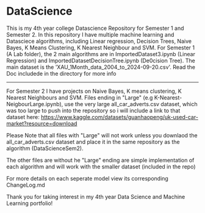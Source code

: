 # DataScience
This is my 4th year college Datascience Repository for Semester 1 and Semester 2.
In this repository I have multiple machine learning and Datasciece algorithms, including
Linear regression, Decision Trees, Naive Bayes, K Means Clustering, K Nearest Neighbour and SVM.
For Semester 1 (A Lab folder), the 2 main algorithms are in ImportedDataset3.ipynb 
(Linear Regression) and ImportedDatasetDecisionTree.ipynb (De0cision Tree).
The main dataset is the 'XAU_1Month_data_2004_to_2024-09-20.csv'.
Read the Doc includede in the directory for more info

---------------------------------------------------------------------------------------

For Semester 2 I have projects on Naive Bayes, K means clustering, K Nearest Neighbours and SVM.
Files ending in "Large" (e.g K-Nearest-NeigbourLarge.ipynb), use the very large all_car_adverts.csv
dataset, which was too large to push into the repository so i will include a link to that dataset here:
https://www.kaggle.com/datasets/guanhaopeng/uk-used-car-market?resource=download

Please Note that all files with "Large" will not work unless you downlaod the all_car_adverts.csv dataset
and place it in the same repository as the algorithm (DataScienceSem2).

The other files are without he "Large" ending are simple implementation of each algorithm and will work
with the smaller dataset (included in the repo)

For more details on each seperate model view its corresponding ChangeLog.md

Thank you for taking interest in my 4th year Data Science and Machine Learning portfolio!
